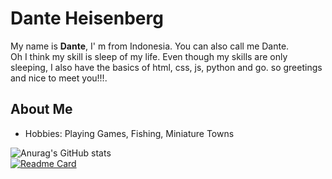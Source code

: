<h1>Dante Heisenberg</h1>

<p>My name is <b>Dante</b>, I' m from Indonesia. You can also call me Dante.<br>
Oh I think my skill is sleep of my life. Even though my skills are only sleeping, I also have the basics of html, css, js, python and go. so greetings and nice to meet you!!!.<br>
</p>
<h2>About Me</h2>
<ul>
  <li>Hobbies: Playing Games, Fishing, Miniature Towns</li>
</ul>


![Anurag's GitHub stats](https://github-readme-stats.vercel.app/api?username=dante-heisenberg&show_icons=true&theme=radical)<br>
[![Readme Card](https://github-readme-stats.vercel.app/api/pin/?username=dante-heisenberg&repo=css-3)](https://github.com/anuraghazra/github-readme-stats)
